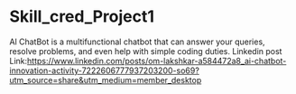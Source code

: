 # Skill_cred_Project1
Al ChatBot is a multifunctional chatbot that can answer your queries, resolve problems, and even help with simple coding duties.
Linkedin post Link:https://www.linkedin.com/posts/om-lakshkar-a584472a8_ai-chatbot-innovation-activity-7222606777937203200-so69?utm_source=share&utm_medium=member_desktop
